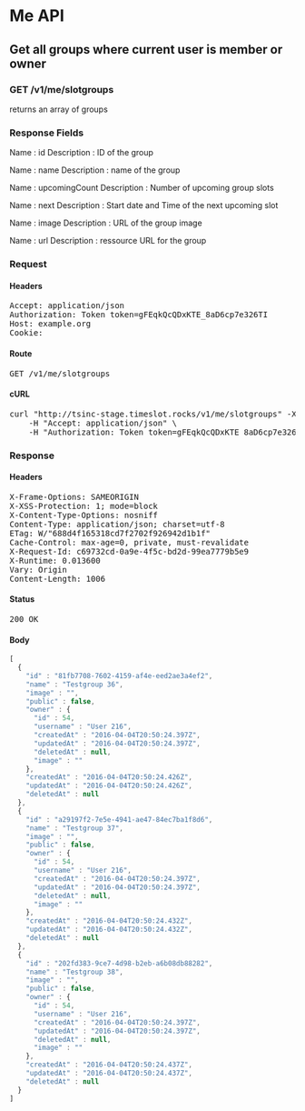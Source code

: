 # Me API

## Get all groups where current user is member or owner

### GET /v1/me/slotgroups

returns an array of groups

### Response Fields

Name : id
Description : ID of the group

Name : name
Description : name of the group

Name : upcomingCount
Description : Number of upcoming group slots

Name : next
Description : Start date and Time of the next upcoming slot

Name : image
Description : URL of the group image

Name : url
Description : ressource URL for the group

### Request

#### Headers

<pre>Accept: application/json
Authorization: Token token=gFEqkQcQDxKTE_8aD6cp7e326TI
Host: example.org
Cookie: </pre>

#### Route

<pre>GET /v1/me/slotgroups</pre>

#### cURL

<pre class="request">curl &quot;http://tsinc-stage.timeslot.rocks/v1/me/slotgroups&quot; -X GET \
	-H &quot;Accept: application/json&quot; \
	-H &quot;Authorization: Token token=gFEqkQcQDxKTE_8aD6cp7e326TI&quot;</pre>

### Response

#### Headers

<pre>X-Frame-Options: SAMEORIGIN
X-XSS-Protection: 1; mode=block
X-Content-Type-Options: nosniff
Content-Type: application/json; charset=utf-8
ETag: W/&quot;688d4f165318cd7f2702f926942d1b1f&quot;
Cache-Control: max-age=0, private, must-revalidate
X-Request-Id: c69732cd-0a9e-4f5c-bd2d-99ea7779b5e9
X-Runtime: 0.013600
Vary: Origin
Content-Length: 1006</pre>

#### Status

<pre>200 OK</pre>

#### Body

```javascript
[
  {
    "id" : "81fb7708-7602-4159-af4e-eed2ae3a4ef2",
    "name" : "Testgroup 36",
    "image" : "",
    "public" : false,
    "owner" : {
      "id" : 54,
      "username" : "User 216",
      "createdAt" : "2016-04-04T20:50:24.397Z",
      "updatedAt" : "2016-04-04T20:50:24.397Z",
      "deletedAt" : null,
      "image" : ""
    },
    "createdAt" : "2016-04-04T20:50:24.426Z",
    "updatedAt" : "2016-04-04T20:50:24.426Z",
    "deletedAt" : null
  },
  {
    "id" : "a29197f2-7e5e-4941-ae47-84ec7ba1f8d6",
    "name" : "Testgroup 37",
    "image" : "",
    "public" : false,
    "owner" : {
      "id" : 54,
      "username" : "User 216",
      "createdAt" : "2016-04-04T20:50:24.397Z",
      "updatedAt" : "2016-04-04T20:50:24.397Z",
      "deletedAt" : null,
      "image" : ""
    },
    "createdAt" : "2016-04-04T20:50:24.432Z",
    "updatedAt" : "2016-04-04T20:50:24.432Z",
    "deletedAt" : null
  },
  {
    "id" : "202fd383-9ce7-4d98-b2eb-a6b08db88282",
    "name" : "Testgroup 38",
    "image" : "",
    "public" : false,
    "owner" : {
      "id" : 54,
      "username" : "User 216",
      "createdAt" : "2016-04-04T20:50:24.397Z",
      "updatedAt" : "2016-04-04T20:50:24.397Z",
      "deletedAt" : null,
      "image" : ""
    },
    "createdAt" : "2016-04-04T20:50:24.437Z",
    "updatedAt" : "2016-04-04T20:50:24.437Z",
    "deletedAt" : null
  }
]
```
